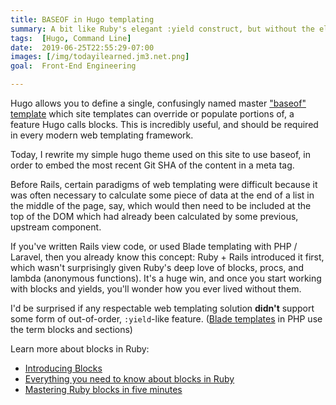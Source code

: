 ```yaml
---
title: BASEOF in Hugo templating
summary: A bit like Ruby's elegant :yield construct, but without the elegance
tags:  [Hugo, Command Line]
date:  2019-06-25T22:55:29-07:00
images: [/img/todayilearned.jm3.net.png]
goal:  Front-End Engineering

---
```


Hugo allows you to define a single, confusingly named master ["baseof" 
template][docs] which site templates can override or populate portions of, a
feature Hugo calls blocks. This is incredibly useful, and should be
required in every modern web templating framework.

Today, I rewrite my simple hugo theme used on this site to use baseof,
in order to embed the most recent Git SHA of the content in a meta tag.

Before Rails, certain paradigms of web templating were difficult because
it was often necessary to calculate some piece of data at the end of a
list in the middle of the page, say, which would then need to be
included at the top of the DOM which had already been calculated by some
previous, upstream component.

If you've written Rails view code, or used Blade templating with PHP /
Laravel, then you already know this concept: Ruby + Rails introduced it
first, which wasn't surprisingly given Ruby's deep love of blocks,
procs, and lambda (anonymous functions). It's a huge win, and once you
start working with blocks and yields, you'll wonder how you ever lived
without them.

I'd be surprised if any respectable web templating solution **didn't**
support some form of out-of-order, `:yield`-like feature.  ([Blade
templates][blade] in PHP use the term blocks and sections)

Learn more about blocks in Ruby:

* [Introducing Blocks](http://rubymonk.com/learning/books/4-ruby-primer-ascent/chapters/18-blocks/lessons/51-new-lesson)
* [Everything you need to know about blocks in Ruby](https://hackernoon.com/everything-you-need-to-know-about-blocks-in-ruby-2ad99352f855)
* [Mastering Ruby blocks in five minutes](https://mixandgo.com/learn/mastering-ruby-blocks-in-less-than-5-minutes)

[docs]: https://gohugo.io/templates/base/
[blade]: https://laravel.com/docs/5.8/blade#template-inheritance
